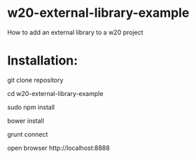 # w20-external-library-example
How to add an external library to a w20 project

# Installation:

git clone repository

cd w20-external-library-example

sudo npm install

bower install

grunt connect 

open browser http://localhost:8888
